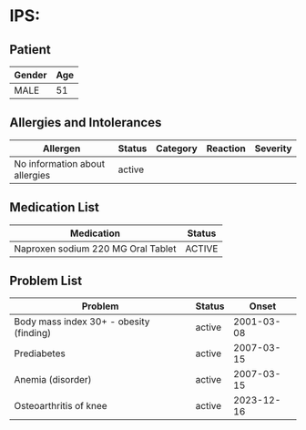# IPS:

## Patient

|Gender|Age|
|---|---|
|MALE|51|

## Allergies and Intolerances

|Allergen|Status|Category|Reaction|Severity|
|---|---|---|---|---|
|No information about allergies|active||||

## Medication List

|Medication|Status|
|---|---|
|Naproxen sodium 220 MG Oral Tablet|ACTIVE|

## Problem List

|Problem|Status|Onset|
|---|---|---|
|Body mass index 30+ - obesity (finding)|active|2001-03-08|
|Prediabetes|active|2007-03-15|
|Anemia (disorder)|active|2007-03-15|
|Osteoarthritis of knee|active|2023-12-16|
